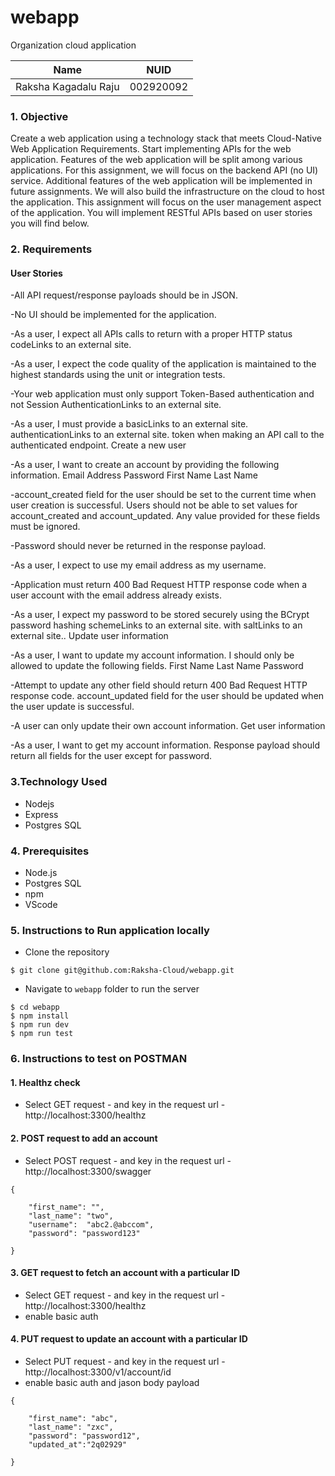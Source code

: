# webapp

Organization cloud application 

<table>
    <thead>
      <tr>
        <th>Name</th>
        <th>NUID</th>
      </tr>
    </thead>
    <tbody>
          <tr>
            <td>Raksha Kagadalu Raju</td>
            <td>002920092</td>
        </tr>
    </tbody>
</table>


### 1. Objective

Create a web application using a technology stack that meets Cloud-Native Web Application Requirements. Start implementing APIs for the web application. Features of the web application will be split among various applications. For this assignment, we will focus on the backend API (no UI) service. Additional features of the web application will be implemented in future assignments. We will also build the infrastructure on the cloud to host the application. This assignment will focus on the user management aspect of the application. You will implement RESTful APIs based on user stories you will find below.


### 2. Requirements

#### User Stories
-All API request/response payloads should be in JSON.

-No UI should be implemented for the application.

-As a user, I expect all APIs calls to return with a proper HTTP status codeLinks to an external site.

-As a user, I expect the code quality of the application is maintained to the highest standards using the unit or integration tests.

-Your web application must only support Token-Based authentication and not Session AuthenticationLinks to an external site.

-As a user, I must provide a basicLinks to an external site. authenticationLinks to an external site. token when making an API call to the authenticated endpoint.
Create a new user

-As a user, I want to create an account by providing the following information.
Email Address
Password
First Name
Last Name

-account_created field for the user should be set to the current time when user creation is successful.
Users should not be able to set values for account_created and account_updated. Any value provided for these fields must be ignored.

-Password should never be returned in the response payload.

-As a user, I expect to use my email address as my username.

-Application must return 400 Bad Request HTTP response code when a user account with the email address already exists.

-As a user, I expect my password to be stored securely using the BCrypt password hashing schemeLinks to an external site. with saltLinks to an external site..
Update user information

-As a user, I want to update my account information. I should only be allowed to update the following fields.
First Name
Last Name
Password

-Attempt to update any other field should return 400 Bad Request HTTP response code.
account_updated field for the user should be updated when the user update is successful.

-A user can only update their own account information.
Get user information

-As a user, I want to get my account information. Response payload should return all fields for the user except for password.

### 3.Technology Used


- Nodejs
- Express
- Postgres SQL

### 4. Prerequisites


- Node.js
- Postgres SQL
- npm
- VScode


### 5. Instructions to Run application locally
- Clone the repository

```
$ git clone git@github.com:Raksha-Cloud/webapp.git
```

- Navigate to `webapp` folder to run the server


```
$ cd webapp
$ npm install
$ npm run dev
$ npm run test
```


### 6. Instructions to test on POSTMAN

#### 1. Healthz check
- Select GET request - and key in the request url - http://localhost:3300/healthz

#### 2. POST request to add an account
- Select POST request - and key in the request url - http://localhost:3300/swagger
```
{

    "first_name": "",
    "last_name": "two",
    "username":  "abc2.@abccom",
    "password": "password123"
 
}
```

#### 3. GET request to fetch an account with a particular ID
- Select GET request - and key in the request url - http://localhost:3300/healthz
- enable basic auth

#### 4. PUT request to update an account with a particular ID
- Select PUT request - and key in the request url - http://localhost:3300/v1/account/id
- enable basic auth and jason body payload
```
{

    "first_name": "abc",
    "last_name": "zxc",
    "password": "password12",
    "updated_at":"2q02929"
     
}
```


